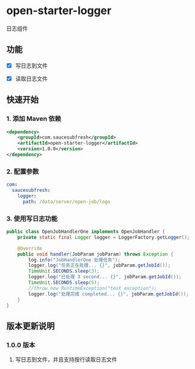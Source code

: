 # open-starter-logger

日志组件

## 功能

-[x] 写日志到文件

-[x] 读取日志文件

## 快速开始

### 1. 添加 Maven 依赖

```xml
<dependency>
    <groupId>com.saucesubfresh</groupId>
    <artifactId>open-starter-logger</artifactId>
    <version>1.0.0</version>
</dependency>
```

### 2. 配置参数

```yaml
com:
  saucesubfresh:
    logger:
      path: /data/server/open-job/logs
```

### 3. 使用写日志功能

```java
public class OpenJobHandlerOne implements OpenJobHandler {
    private static final Logger logger = LoggerFactory.getLogger();

    @Override
    public void handler(JobParam jobParam) throws Exception {
        log.info("JobHandlerOne 处理任务");
        logger.log("任务正在处理... {}", jobParam.getJobId());
        TimeUnit.SECONDS.sleep(3);
        logger.log("已处理 3 second... {}", jobParam.getJobId());
        TimeUnit.SECONDS.sleep(5);
        //throw new RuntimeException("test exception");
        logger.log("处理完成 completed... {}", jobParam.getJobId());
    }
}
```

## 版本更新说明

### 1.0.0 版本

1. 写日志到文件，并且支持按行读取日志文件

